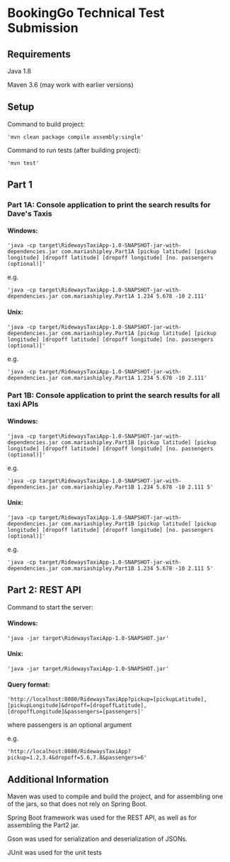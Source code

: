 # BookingGo Technical Test Submission

## Requirements
Java 1.8

Maven 3.6 (may work with earlier versions)

## Setup
Command to build project:
```
'mvn clean package compile assembly:single'
```

Command to run tests (after building project):
```
'mvn test'
```

## Part 1

### Part 1A: Console application to print the search results for Dave's Taxis

#### Windows:
```
'java -cp target\RidewaysTaxiApp-1.0-SNAPSHOT-jar-with-dependencies.jar com.mariashipley.Part1A [pickup latitude] [pickup longitude] [dropoff latitude] [dropoff longitude] [no. passengers (optional)]'
```
e.g.
```
'java -cp target\RidewaysTaxiApp-1.0-SNAPSHOT-jar-with-dependencies.jar com.mariashipley.Part1A 1.234 5.678 -10 2.111'
```
#### Unix:
```
'java -cp target/RidewaysTaxiApp-1.0-SNAPSHOT-jar-with-dependencies.jar com.mariashipley.Part1A [pickup latitude] [pickup longitude] [dropoff latitude] [dropoff longitude] [no. passengers (optional)]'
```
e.g.
```
'java -cp target/RidewaysTaxiApp-1.0-SNAPSHOT-jar-with-dependencies.jar com.mariashipley.Part1A 1.234 5.678 -10 2.111'
```

### Part 1B: Console application to print the search results for all taxi APIs

#### Windows:
```
'java -cp target\RidewaysTaxiApp-1.0-SNAPSHOT-jar-with-dependencies.jar com.mariashipley.Part1B [pickup latitude] [pickup longitude] [dropoff latitude] [dropoff longitude] [no. passengers (optional)]'
```
e.g.
```
'java -cp target\RidewaysTaxiApp-1.0-SNAPSHOT-jar-with-dependencies.jar com.mariashipley.Part1B 1.234 5.678 -10 2.111 5'
```
#### Unix:
```
'java -cp target/RidewaysTaxiApp-1.0-SNAPSHOT-jar-with-dependencies.jar com.mariashipley.Part1B [pickup latitude] [pickup longitude] [dropoff latitude] [dropoff longitude] [no. passengers (optional)]'
```
e.g.
```
'java -cp target/RidewaysTaxiApp-1.0-SNAPSHOT-jar-with-dependencies.jar com.mariashipley.Part1B 1.234 5.678 -10 2.111 5'
```

## Part 2: REST API

Command to start the server:

#### Windows:
```
'java -jar target\RidewaysTaxiApp-1.0-SNAPSHOT.jar'
```
#### Unix:
```
'java -jar target/RidewaysTaxiApp-1.0-SNAPSHOT.jar'
```

#### Query format:

```
'http://localhost:8080/RidewaysTaxiApp?pickup=[pickupLatitude],[pickupLongitude]&dropoff=[dropoffLatitude],[dropoffLongitude]&passengers=[passengers]'
```
where passengers is an optional argument

e.g.
```
'http://localhost:8080/RidewaysTaxiApp?pickup=1.2,3.4&dropoff=5.6,7.8&passengers=6'
```

## Additional Information

Maven was used to compile and build the project, and for assembling one of the jars, so that does not rely on Spring Boot.

Spring Boot framework was used for the REST API, as well as for assembling the Part2 jar.

Gson was used for serialization and deserialization of JSONs.

JUnit was used for the unit tests
